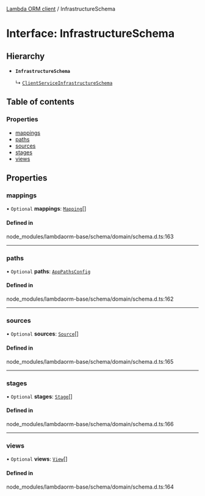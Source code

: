 [Lambda ORM client](../README.md) / InfrastructureSchema

# Interface: InfrastructureSchema

## Hierarchy

- **`InfrastructureSchema`**

  ↳ [`ClientServiceInfrastructureSchema`](ClientServiceInfrastructureSchema.md)

## Table of contents

### Properties

- [mappings](InfrastructureSchema.md#mappings)
- [paths](InfrastructureSchema.md#paths)
- [sources](InfrastructureSchema.md#sources)
- [stages](InfrastructureSchema.md#stages)
- [views](InfrastructureSchema.md#views)

## Properties

### mappings

• `Optional` **mappings**: [`Mapping`](Mapping.md)[]

#### Defined in

node_modules/lambdaorm-base/schema/domain/schema.d.ts:163

___

### paths

• `Optional` **paths**: [`AppPathsConfig`](AppPathsConfig.md)

#### Defined in

node_modules/lambdaorm-base/schema/domain/schema.d.ts:162

___

### sources

• `Optional` **sources**: [`Source`](Source.md)[]

#### Defined in

node_modules/lambdaorm-base/schema/domain/schema.d.ts:165

___

### stages

• `Optional` **stages**: [`Stage`](Stage.md)[]

#### Defined in

node_modules/lambdaorm-base/schema/domain/schema.d.ts:166

___

### views

• `Optional` **views**: [`View`](View.md)[]

#### Defined in

node_modules/lambdaorm-base/schema/domain/schema.d.ts:164
